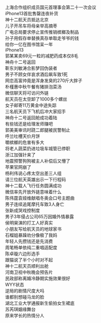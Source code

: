 上海合作组织成员国元首理事会第二十一次会议  
iPhone13首批售罄连夜补货  
神十二航天员抵达北京  
儿子开吊车将母亲举高摘枣  
广电总局要求停止宣传推销槟榔及制品  
孙子用假存单替换真存单取走爷爷的钱  
给你一亿在图书馆呆一年  
iPhone13  
郭某某卖69元一粒的减肥药成本仅8毛  
神舟十二号返回  
靳东刘敏涛合影梦回伪装者  
男子不顾女伴哀求酒后飙车致1死  
网恋高富帅竟是浑身发臭的270斤大胖子  
朴槿惠中秋午餐有猪排泡菜汤  
微信聊天将可访问外链  
航天员在太空卸了1000多个螺丝  
女子邮寄11万黄金中途失踪  
三名航天员下飞机后冲大家招手  
神舟十二号返回舱成功着陆  
有些钱还是给理发师赚吧  
郭美美审讯时跷二郎腿被民警制止  
呼兰吐槽天价月饼  
嚼槟榔的危害有多大  
将老人蔬菜扔进垃圾车城管已停职  
浙江加强针来了  
地震预警狗狗被主人补偿后又懵了  
苹果官网崩了  
杨利伟说心疼太空出差三人组  
请三位航天英雄出示一下行程码  
神十二载人飞行任务圆满成功  
微信率先开放外链意味着什么  
陈伟霆袁娅维献唱冬奥会口号主题曲  
男子连续追尾摩托车致3人身亡  
张新成哭戏控制度  
男子3年侵占公司65万因婚外情暴露  
侯明昊演的打工人好真实  
小朋友写给航天员的地球家书  
石榴姐暴躁劝分像极了我妈  
年轻人先攒钱还是先消费  
周笔畅单依纯二重唱适配度  
陈卓璇六边形选手  
跟猫说了半个小时对不起  
神十二航天员顺利出舱  
河南卫视中秋晚会预告片  
民政部称离婚冷静期实施效果很好  
WYY状态  
逆局的剧情尺度大吗  
谁都别想碰马龙的脸  
湖北工业大学通报新生偷拍女生裙底  
苏芮琪姻缘舞台  
原来学长的热情分人  
